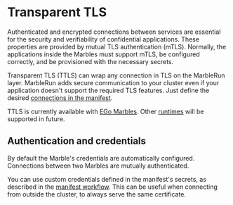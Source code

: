 # Transparent TLS

Authenticated and encrypted connections between services are essential for the security and verifiability of confidential applications. These properties are provided by mutual TLS authentication (mTLS). Normally, the applications inside the Marbles must support mTLS, be configured correctly, and be provisioned with the necessary secrets.

Transparent TLS (TTLS) can wrap any connection in TLS on the MarbleRun layer. MarbleRun adds secure communication to your cluster even if your application doesn't support the required TLS features. Just define the desired [connections in the manifest](../workflows/define-manifest.md#tls).

TTLS is currently available with [EGo Marbles](../building-marbles/ego.md). Other [runtimes](../features/runtimes.md) will be supported in future.

## Authentication and credentials
By default the Marble's credentials are automatically configured. Connections between two Marbles are mutually authenticated.

You can use custom credentials defined in the manifest's secrets, as described in the [manifest workflow](../workflows/define-manifest.md#tls). This can be useful when connecting from outside the cluster, to always serve the same certificate.
